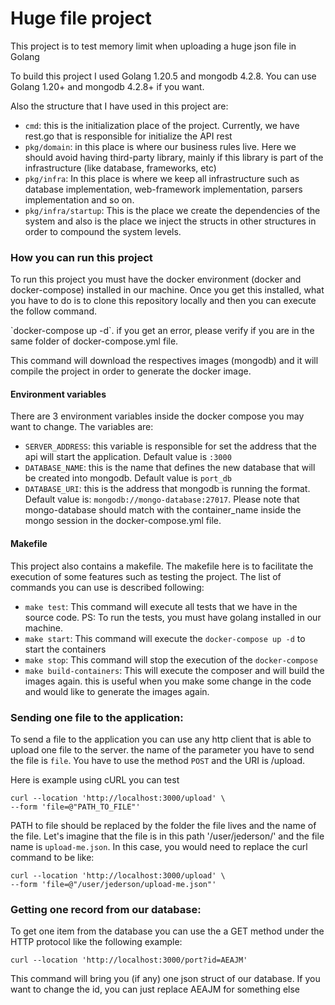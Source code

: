 # Huge file project

This project is to test memory limit when uploading a huge json file in Golang
<p>To build this project I used Golang 1.20.5 and mongodb 4.2.8. You can use Golang 1.20+ and mongodb 4.2.8+ if you want.</p>

Also the structure that I have used in this project are:
* `cmd`: this is the initialization place of the project. Currently, we have rest.go that is responsible for initialize the API rest
* `pkg/domain`: in this place is where our business rules live. Here we should avoid having third-party library, mainly if this library is part of the infrastructure (like database, frameworks, etc)
* `pkg/infra`: In this place is where we keep all infrastructure such as database implementation, web-framework implementation, parsers implementation and so on.
* `pkg/infra/startup`: This is the place we create the dependencies of the system and also is the place we inject the structs in other structures in order to compound the system levels. 


### How you can run this project
<p>To run this project you must have the docker environment (docker and docker-compose) installed in our machine. Once you get this installed, what you have to do is to clone this repository locally
and then you can execute the follow command.</p>

<p>`docker-compose up -d`. if you get an error, please verify if you are in the same folder of docker-compose.yml file.</p> 

<p>This command will download the respectives images (mongodb) and it will compile the project in order to generate the docker image.</p>

#### Environment variables
There are 3 environment variables inside the docker compose you may want to change. The variables are:
 * `SERVER_ADDRESS`: this variable is responsible for set the address that the api will start the application. Default value is `:3000`
 * `DATABASE_NAME`: this is the name that defines the new database that will be created into mongodb. Default value is `port_db`
 * `DATABASE_URI`: this is the address that mongodb is running the format. Default value is: `mongodb://mongo-database:27017`. Please note that mongo-database should match with the container_name inside the mongo session in the docker-compose.yml file.

#### Makefile
This project also contains a makefile. The makefile here is to facilitate the execution of some features such as testing the project. The list of commands you can use is described following:
* `make test`: This command will execute all tests that we have in the source code. PS: To run the tests, you must have golang installed in our machine.
* `make start`: This command will execute the `docker-compose up -d` to start the containers
* `make stop`: This command will stop the execution of the `docker-compose`
* `make build-containers`: This will execute the composer and will build the images again. this is useful when you make some change in the code and would like to generate the images again. 

### Sending one file to the application:
To send a file to the application you can use any http client that is able to upload one file to the server.
the name of the parameter you have to send the file is `file`. You have to use the method `POST` and the URI is /upload.

Here is example using cURL you can test

```text
curl --location 'http://localhost:3000/upload' \
--form 'file=@"PATH_TO_FILE"'
```
PATH to file should be replaced by the folder the file lives and the name of the file. Let's imagine that the file is 
in this path '/user/jederson/' and the file name is `upload-me.json`. In this case, you would need to replace the curl command
to be like: 
```text
curl --location 'http://localhost:3000/upload' \
--form 'file=@"/user/jederson/upload-me.json"'
```

### Getting one record from our database:
To get one item from the database you can use the a GET method under the HTTP protocol like the following example:
```text
curl --location 'http://localhost:3000/port?id=AEAJM'
```

This command will bring you (if any) one json struct of our database. If you want to change the id, you can just replace AEAJM for something else
